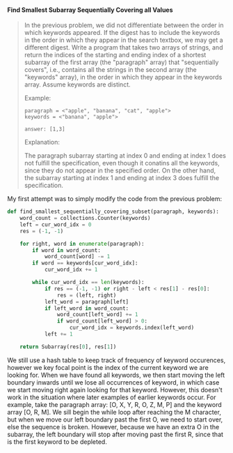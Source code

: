 #### Find Smallest Subarray Sequentially Covering all Values

> In the previous problem, we did not differentiate between the order in which keywords appeared. If the digest has to include the keywords in the order in which they appear in the search textbox, we may get a different digest. Write a program that takes two arrays of strings, and return the indices of the starting and ending index of a shortest subarray of the first array \(the "paragraph" array\) that "sequentially covers", i.e., contains all the strings in the second array \(the "keywords" array\), in the order in which they appear in the keywords array. Assume keywords are distinct.
>
> Example:
>
> ```
> paragraph = <"apple", "banana", "cat", "apple">
> keywords = <"banana", "apple">
>
> answer: [1,3]
> ```
>
> Explanation:
>
> The paragraph subarray starting at index 0 and ending at index 1 does not fulfill the specification, even though it conatins all the keywords, since they do not appear in the specified order. On the other hand, the subarray starting at index 1 and ending at index 3 does fulfill the specification.

My first attempt was to simply modify the code from the previous problem:

```py
def find_smallest_sequentially_covering_subset(paragraph, keywords):
    word_count = collections.Counter(keywords)
    left = cur_word_idx = 0
    res = (-1, -1)

    for right, word in enumerate(paragraph):
        if word in word_count:
            word_count[word] -= 1
        if word == keywords[cur_word_idx]:
            cur_word_idx += 1

        while cur_word_idx == len(keywords):
            if res == (-1, -1) or right - left < res[1] - res[0]:
                res = (left, right)
            left_word = paragraph[left]
            if left_word in word_count:
                word_count[left_word] += 1
                if word_count[left_word] > 0:
                    cur_word_idx = keywords.index(left_word)
            left += 1

    return Subarray(res[0], res[1])
```

We still use a hash table to keep track of frequency of keyword occurences, however we key focal point is the index of the current keyword we are looking for. When we have found all keywords, we then start moving the left boundary inwards until we lose all occurrences of keyword, in which case we start moving right again looking for that keyword. However, this doesn't work in the situation where later examples of earlier keywords occur. For example, take the paragraph array: \[O, X, Y, R, O, Z, M, P\] and the keyword array \[O, R, M\]. We sill begin the while loop after reaching the M character, but when we move our left boundary past the first O, we need to start over, else the sequence is broken. However, because we have an extra O in the subarray, the left boundary will stop after moving past the first R, since that is the first keyword to be depleted. 



